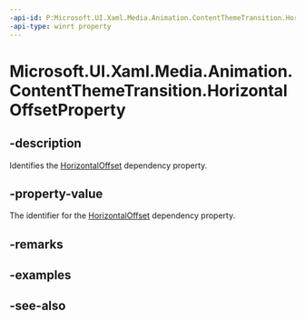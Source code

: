```yaml
---
-api-id: P:Microsoft.UI.Xaml.Media.Animation.ContentThemeTransition.HorizontalOffsetProperty
-api-type: winrt property
---
```


<!-- Property syntax
public Windows.UI.Xaml.DependencyProperty HorizontalOffsetProperty { get; }
-->

# Microsoft.UI.Xaml.Media.Animation.ContentThemeTransition.HorizontalOffsetProperty

## -description
Identifies the [HorizontalOffset](contentthemetransition_horizontaloffset.md) dependency property.

## -property-value
The identifier for the [HorizontalOffset](contentthemetransition_horizontaloffset.md) dependency property.

## -remarks

## -examples

## -see-also
